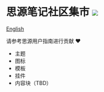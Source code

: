 # 思源笔记社区集市 <a title="Hits" target="_blank" href="https://github.com/siyuan-note/bazaar"><img src="https://hits.b3log.org/siyuan-note/bazaar.svg"></a>

[English](https://github.com/siyuan-note/bazaar/blob/main/README_en_US.md)

请参考思源用户指南进行贡献 :heart:

* 主题
* 图标
* 模板
* 挂件
* 内容块（TBD）
